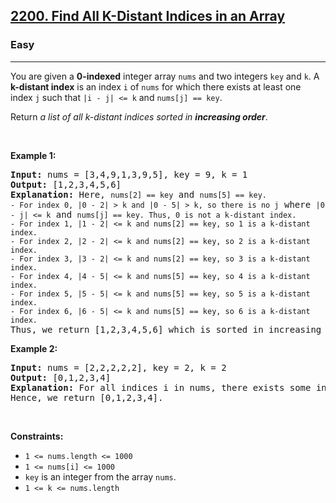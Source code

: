 <h2><a href="https://leetcode.com/problems/find-all-k-distant-indices-in-an-array/">2200. Find All K-Distant Indices in an Array</a></h2><h3>Easy</h3><hr><div style="user-select: auto;"><p style="user-select: auto;">You are given a <strong style="user-select: auto;">0-indexed</strong> integer array <code style="user-select: auto;">nums</code> and two integers <code style="user-select: auto;">key</code> and <code style="user-select: auto;">k</code>. A <strong style="user-select: auto;">k-distant index</strong> is an index <code style="user-select: auto;">i</code> of <code style="user-select: auto;">nums</code> for which there exists at least one index <code style="user-select: auto;">j</code> such that <code style="user-select: auto;">|i - j| &lt;= k</code> and <code style="user-select: auto;">nums[j] == key</code>.</p>

<p style="user-select: auto;">Return <em style="user-select: auto;">a list of all k-distant indices sorted in <strong style="user-select: auto;">increasing order</strong></em>.</p>

<p style="user-select: auto;">&nbsp;</p>
<p style="user-select: auto;"><strong style="user-select: auto;">Example 1:</strong></p>

<pre style="user-select: auto;"><strong style="user-select: auto;">Input:</strong> nums = [3,4,9,1,3,9,5], key = 9, k = 1
<strong style="user-select: auto;">Output:</strong> [1,2,3,4,5,6]
<strong style="user-select: auto;">Explanation:</strong> Here, <code style="user-select: auto;">nums[2] == key</code> and <code style="user-select: auto;">nums[5] == key.
- For index 0, |0 - 2| &gt; k and |0 - 5| &gt; k, so there is no j</code> where <code style="user-select: auto;">|0 - j| &lt;= k</code> and <code style="user-select: auto;">nums[j] == key. Thus, 0 is not a k-distant index.
- For index 1, |1 - 2| &lt;= k and nums[2] == key, so 1 is a k-distant index.
- For index 2, |2 - 2| &lt;= k and nums[2] == key, so 2 is a k-distant index.
- For index 3, |3 - 2| &lt;= k and nums[2] == key, so 3 is a k-distant index.
- For index 4, |4 - 5| &lt;= k and nums[5] == key, so 4 is a k-distant index.
- For index 5, |5 - 5| &lt;= k and nums[5] == key, so 5 is a k-distant index.
- For index 6, |6 - 5| &lt;= k and nums[5] == key, so 6 is a k-distant index.
</code>Thus, we return [1,2,3,4,5,6] which is sorted in increasing order. 
</pre>

<p style="user-select: auto;"><strong style="user-select: auto;">Example 2:</strong></p>

<pre style="user-select: auto;"><strong style="user-select: auto;">Input:</strong> nums = [2,2,2,2,2], key = 2, k = 2
<strong style="user-select: auto;">Output:</strong> [0,1,2,3,4]
<strong style="user-select: auto;">Explanation:</strong> For all indices i in nums, there exists some index j such that |i - j| &lt;= k and nums[j] == key, so every index is a k-distant index. 
Hence, we return [0,1,2,3,4].
</pre>

<p style="user-select: auto;">&nbsp;</p>
<p style="user-select: auto;"><strong style="user-select: auto;">Constraints:</strong></p>

<ul style="user-select: auto;">
	<li style="user-select: auto;"><code style="user-select: auto;">1 &lt;= nums.length &lt;= 1000</code></li>
	<li style="user-select: auto;"><code style="user-select: auto;">1 &lt;= nums[i] &lt;= 1000</code></li>
	<li style="user-select: auto;"><code style="user-select: auto;">key</code> is an integer from the array <code style="user-select: auto;">nums</code>.</li>
	<li style="user-select: auto;"><code style="user-select: auto;">1 &lt;= k &lt;= nums.length</code></li>
</ul>
</div>